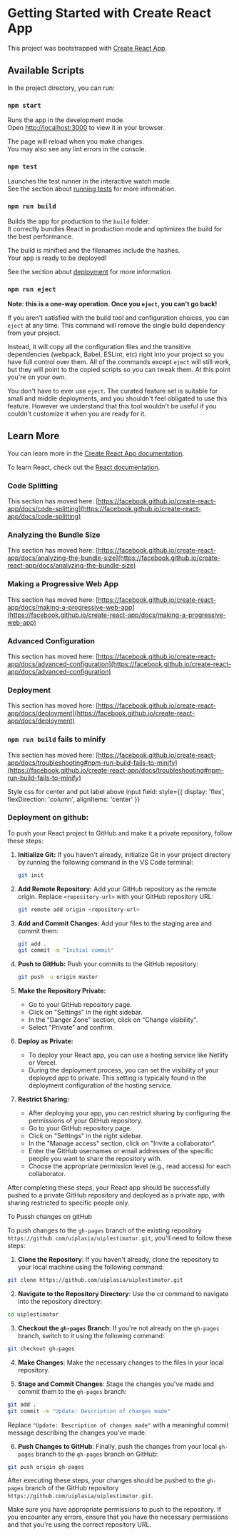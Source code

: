 # Getting Started with Create React App

This project was bootstrapped with [Create React App](https://github.com/facebook/create-react-app).

## Available Scripts

In the project directory, you can run:

### `npm start`

Runs the app in the development mode.\
Open [http://localhost:3000](http://localhost:3000) to view it in your browser.

The page will reload when you make changes.\
You may also see any lint errors in the console.

### `npm test`

Launches the test runner in the interactive watch mode.\
See the section about [running tests](https://facebook.github.io/create-react-app/docs/running-tests) for more information.

### `npm run build`

Builds the app for production to the `build` folder.\
It correctly bundles React in production mode and optimizes the build for the best performance.

The build is minified and the filenames include the hashes.\
Your app is ready to be deployed!

See the section about [deployment](https://facebook.github.io/create-react-app/docs/deployment) for more information.

### `npm run eject`

**Note: this is a one-way operation. Once you `eject`, you can't go back!**

If you aren't satisfied with the build tool and configuration choices, you can `eject` at any time. This command will remove the single build dependency from your project.

Instead, it will copy all the configuration files and the transitive dependencies (webpack, Babel, ESLint, etc) right into your project so you have full control over them. All of the commands except `eject` will still work, but they will point to the copied scripts so you can tweak them. At this point you're on your own.

You don't have to ever use `eject`. The curated feature set is suitable for small and middle deployments, and you shouldn't feel obligated to use this feature. However we understand that this tool wouldn't be useful if you couldn't customize it when you are ready for it.

## Learn More

You can learn more in the [Create React App documentation](https://facebook.github.io/create-react-app/docs/getting-started).

To learn React, check out the [React documentation](https://reactjs.org/).

### Code Splitting

This section has moved here: [https://facebook.github.io/create-react-app/docs/code-splitting](https://facebook.github.io/create-react-app/docs/code-splitting)

### Analyzing the Bundle Size

This section has moved here: [https://facebook.github.io/create-react-app/docs/analyzing-the-bundle-size](https://facebook.github.io/create-react-app/docs/analyzing-the-bundle-size)

### Making a Progressive Web App

This section has moved here: [https://facebook.github.io/create-react-app/docs/making-a-progressive-web-app](https://facebook.github.io/create-react-app/docs/making-a-progressive-web-app)

### Advanced Configuration

This section has moved here: [https://facebook.github.io/create-react-app/docs/advanced-configuration](https://facebook.github.io/create-react-app/docs/advanced-configuration)

### Deployment

This section has moved here: [https://facebook.github.io/create-react-app/docs/deployment](https://facebook.github.io/create-react-app/docs/deployment)

### `npm run build` fails to minify

This section has moved here: [https://facebook.github.io/create-react-app/docs/troubleshooting#npm-run-build-fails-to-minify](https://facebook.github.io/create-react-app/docs/troubleshooting#npm-run-build-fails-to-minify)


Style css for center and put label above input field: 
style={{ display: 'flex', flexDirection: 'column', alignItems: 'center' }}





### Deployment on github: ###

To push your React project to GitHub and make it a private repository, follow these steps:

1. **Initialize Git:** If you haven't already, initialize Git in your project directory by running the following command in the VS Code terminal:

   ```bash
   git init
   ```

2. **Add Remote Repository:** Add your GitHub repository as the remote origin. Replace `<repository-url>` with your GitHub repository URL:

   ```bash
   git remote add origin <repository-url>
   ```

3. **Add and Commit Changes:** Add your files to the staging area and commit them:

   ```bash
   git add .
   git commit -m "Initial commit"
   ```

4. **Push to GitHub:** Push your commits to the GitHub repository:

   ```bash
   git push -u origin master
   ```

5. **Make the Repository Private:**
   - Go to your GitHub repository page.
   - Click on "Settings" in the right sidebar.
   - In the "Danger Zone" section, click on "Change visibility".
   - Select "Private" and confirm.

6. **Deploy as Private:**
   - To deploy your React app, you can use a hosting service like Netlify or Vercel.
   - During the deployment process, you can set the visibility of your deployed app to private. This setting is typically found in the deployment configuration of the hosting service.

7. **Restrict Sharing:**
   - After deploying your app, you can restrict sharing by configuring the permissions of your GitHub repository.
   - Go to your GitHub repository page.
   - Click on "Settings" in the right sidebar.
   - In the "Manage access" section, click on "Invite a collaborator".
   - Enter the GitHub usernames or email addresses of the specific people you want to share the repository with.
   - Choose the appropriate permission level (e.g., read access) for each collaborator.

After completing these steps, your React app should be successfully pushed to a private GitHub repository and deployed as a private app, with sharing restricted to specific people only.

To Pussh changes on gitHub

To push changes to the `gh-pages` branch of the existing repository `https://github.com/uiplasia/uiplestimator.git`, you'll need to follow these steps:

1. **Clone the Repository**: If you haven't already, clone the repository to your local machine using the following command:

```bash
git clone https://github.com/uiplasia/uiplestimator.git
```

2. **Navigate to the Repository Directory**: Use the `cd` command to navigate into the repository directory:

```bash
cd uiplestimator
```

3. **Checkout the `gh-pages` Branch**: If you're not already on the `gh-pages` branch, switch to it using the following command:

```bash
git checkout gh-pages
```

4. **Make Changes**: Make the necessary changes to the files in your local repository.

5. **Stage and Commit Changes**: Stage the changes you've made and commit them to the `gh-pages` branch:

```bash
git add .
git commit -m "Update: Description of changes made"
```

Replace `"Update: Description of changes made"` with a meaningful commit message describing the changes you've made.

6. **Push Changes to GitHub**: Finally, push the changes from your local `gh-pages` branch to the `gh-pages` branch on GitHub:

```bash
git push origin gh-pages
```

After executing these steps, your changes should be pushed to the `gh-pages` branch of the GitHub repository `https://github.com/uiplasia/uiplestimator.git`.

Make sure you have appropriate permissions to push to the repository. If you encounter any errors, ensure that you have the necessary permissions and that you're using the correct repository URL.